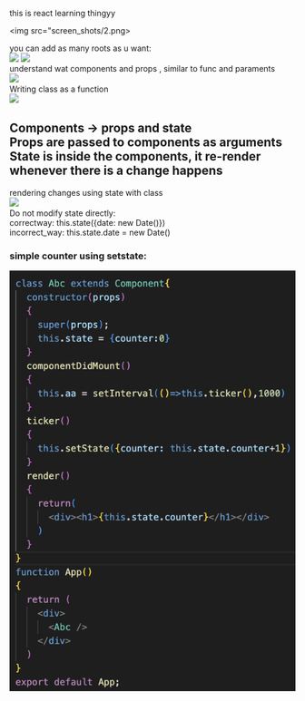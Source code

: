 this is react learning thingyy

<img src="screen_shots/2.png>



<div>you can add as many roots as u want:</div>
<img src="screen_shots/1.png">
<img src="screen_shots/4.png">
<div>understand wat components and props , similar to func and paraments</div>
<img src="screen_shots/3.png">
<div>Writing class as a function</div>
<img src="screen_shots/5.png">
<h2>Components -> props and state<br> Props are passed to components as arguments<br>State is inside the components, it re-render whenever there is a change happens</h2>
<div>rendering changes using state with class</div>
<img src="screen_shots/6.png">
<div>
Do not modify state directly:<br>
correctway: this.state({date: new Date()})<br>
incorrect_way: this.state.date = new Date()
</div>

<h3>simple counter using setstate:</h3>
<img src="screen_shots/7.png">